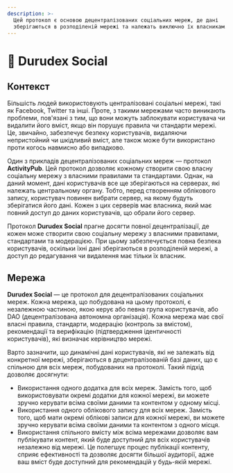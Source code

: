 ```yaml
---
description: >-
  Цей протокол є основою децентралізованих соціальних мереж, де дані
  зберігаються в розподіленій мережі та належать виключно їх власникам.
---
```


# 👥 Durudex Social

## Контекст

Більшість людей використовують централізовані соціальні мережі, такі як Facebook, Twitter та інші. Проте, з такими мережами часто виникають проблеми, пов'язані з тим, що вони можуть заблокувати користувача чи видалити його вміст, якщо він порушує правила чи стандарти мережі. Це, звичайно, забезпечує безпеку користувачів, видаляючи непристойний чи шкідливий вміст, але також може бути використано проти когось навмисно або випадково.

Один з прикладів децентралізованих соціальних мереж — протокол **ActivityPub**. Цей протокол дозволяє кожному створити свою власну соціальну мережу з власними правилами та стандартами. Однак, на даний момент, дані користувачів все ще зберігаються на серверах, які належать центральному органу. Тобто, перед створенням облікового запису, користувач повинен вибрати сервер, на якому будуть зберігатися його дані. Кожен з цих серверів має власника, який має повний доступ до даних користувачів, що обрали його сервер.

Протокол **Durudex Social** прагне досягти повної децентралізації, де кожен може створити свою соціальну мережу з власними правилами, стандартами та модерацією. При цьому забезпечується повна безпека користувачів, оскільки їхні дані зберігаються в розподіленій мережі, а доступ до редагування чи видалення має тільки їх власник.

## Мережа

**Durudex Social** — це протокол для децентралізованих соціальних мереж. Кожна мережа, що побудована на цьому протоколі, є незалежною частиною, якою керує або певна група користувачів, або DAO (децентралізована автономна організація). Кожна мережа має свої власні правила, стандарти, модерацію (контроль за вмістом), рекомендації та верифікацію (підтвердження ідентичності користувачів), які визначає керівництво мережі.

Варто зазначити, що динамічні дані користувачів, які не залежать від конкретної мережі, зберігаються в децентралізованій базі даних, що є спільною для всіх мереж, побудованих на протоколі. Такий підхід дозволяє досягнути:

* Використання одного додатка для всіх мереж. Замість того, щоб використовувати окремі додатки для кожної мережі, ви можете зручно керувати всіма своїми даними та контентом у одному місці.
* Використання одного облікового запису для всіх мереж. Замість того, щоб мати окремі облікові записи для кожної мережі, ви можете зручно керувати всіма своїми даними та контентом з одного місця.
* Використання спільного вмісту між всіма мережами дозволяє вам публікувати контент, який буде доступний для всіх користувачів незалежно від мережі. Це полегшує процес публікації контенту, сприяє ефективності та дозволяє досягти більшої аудиторії, адже ваш вміст буде доступний для рекомендацій у будь-якій мережі.
